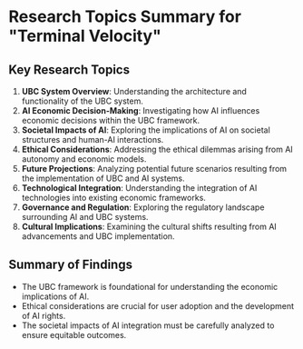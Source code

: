 # Research Topics Summary for "Terminal Velocity"

## Key Research Topics
1. **UBC System Overview**: Understanding the architecture and functionality of the UBC system.
2. **AI Economic Decision-Making**: Investigating how AI influences economic decisions within the UBC framework.
3. **Societal Impacts of AI**: Exploring the implications of AI on societal structures and human-AI interactions.
4. **Ethical Considerations**: Addressing the ethical dilemmas arising from AI autonomy and economic models.
5. **Future Projections**: Analyzing potential future scenarios resulting from the implementation of UBC and AI systems.
6. **Technological Integration**: Understanding the integration of AI technologies into existing economic frameworks.
7. **Governance and Regulation**: Exploring the regulatory landscape surrounding AI and UBC systems.
8. **Cultural Implications**: Examining the cultural shifts resulting from AI advancements and UBC implementation.

## Summary of Findings
- The UBC framework is foundational for understanding the economic implications of AI.
- Ethical considerations are crucial for user adoption and the development of AI rights.
- The societal impacts of AI integration must be carefully analyzed to ensure equitable outcomes.
